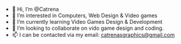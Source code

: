- 👋 Hi, I’m @Catrena
- 👀 I’m interested in Computers, Web Design & Video games
- 🌱 I’m currently learning Video Games Design & Development
- 💞️ I’m looking to collaborate on vido game design and coding.
- 📫 I can be contacted via my email: catrenasgraphics@gmail.com

<!---
Catrena/Catrena is a ✨ special ✨ repository because its `README.md` (this file) appears on your GitHub profile.
You can click the Preview link to take a look at your changes.
--->
